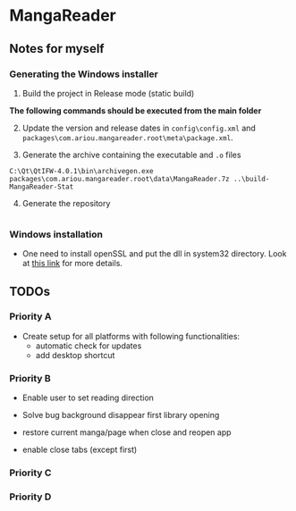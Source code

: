 # MangaReader

## Notes for myself

### Generating the Windows installer

1. Build the project in Release mode (static build)

**The following commands should be executed from the main folder**

2. Update the version and release dates in `config\config.xml` and `packages\com.ariou.mangareader.root\meta\package.xml`.

3. Generate the archive containing the executable and `.o` files
  ```
  C:\Qt\QtIFW-4.0.1\bin\archivegen.exe packages\com.ariou.mangareader.root\data\MangaReader.7z ..\build-MangaReader-Stat
  ```

4. Generate the repository
  ```
  
  ```

### Windows installation

- One need to install openSSL and put the dll in system32 directory. Look at [this link](https://stackoverflow.com/questions/20351155/how-can-i-enable-ssl-in-qt-windows-application) for more details.

## TODOs

### Priority A

- Create setup for all platforms with following functionalities:
  - automatic check for updates
  - add desktop shortcut

### Priority B

- Enable user to set reading direction

- Solve bug background disappear first library opening

- restore current manga/page when close and reopen app

- enable close tabs (except first)


### Priority C



### Priority D

